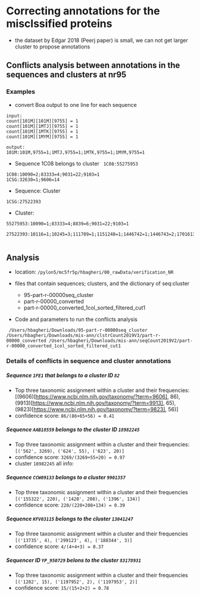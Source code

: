 
# Correcting annotations for the misclssified proteins
* the dataset by Edgar 2018 (Peerj paper) is small, we can not get larger cluster to propose annotations
 
## Conflicts analysis between annotations in the sequences and clusters at nr95

### Examples

* convert Boa output to one line for each sequence

```
input:
count[101M][101M][9755] = 1
count[101M][1MTJ][9755] = 1
count[101M][1MTK][9755] = 1
count[101M][1MYM][9755] = 1

output:
101M:101M,9755=1;1MTJ,9755=1;1MTK,9755=1;1MYM,9755=1
```

* Sequence 1C08 belongs to cluster ``` 1C08:55275953```

```
1C08:10090=2;83333=4;9031=22;9103=1
1CSG:32630=1;9606=14

```

* Sequence: Cluster

```
1CSG:27522393

```

* Cluster:

```
55275953:10090=1;83333=4;8839=6;9031=22;9103=1

27522393:10116=1;10245=3;111789=1;1151248=1;1446742=1;1446743=2;1701613=3;1958742=1;32630=5;562=61;563944=1;573235=1;622=1;754093=1;77133=5;83334=1;869678=1;9597=1;9598=2;9601=2;9606=33


```


## Analysis

* location: ```/pylon5/mc5fr5p/hbagheri/00_rawData/verification_NR```
* files that contain sequences; clusters, and the dictionary of seq:cluster
  - 95-part-r-00000seq_cluster
  - part-r-00000_converted
  - part-r-00000_converted_1col_sorted_filtered_cut1

* Code and parameters to run the conflicts analysis

```
 /Users/hbagheri/Downloads/95-part-r-00000seq_cluster /Users/hbagheri/Downloads/mis-ann/clstrCount2019V3/part-r-00000_converted /Users/hbagheri/Downloads/mis-ann/seqCount2019V2/part-r-00000_converted_1col_sorted_filtered_cut1

```



### Details of conflicts in sequence and cluster annotations
##### Sequence   `1FE1` that belongs to a cluster ID  `82`
* Top three taxonomic assignment within a cluster and their frequencies: 
 [(9606)[https://www.ncbi.nlm.nih.gov/taxonomy/?term=9606], 86),
  (9913)[https://www.ncbi.nlm.nih.gov/taxonomy/?term=9913], 65),
  (9823)[https://www.ncbi.nlm.nih.gov/taxonomy/?term=9823], 56)]
* confidence score: `86/(86+65+56) = 0.41`

##### Sequence `AAB18559` belongs to the cluster ID `18982245`
* Top three taxonomic assignment within a cluster and their frequencies:  `[('562', 3269), ('624', 55), ('623', 20)]`
* confidence score: `3269/(3269+55+20) = 0.97`
* cluster `18982245` all info:

##### Sequence  `CCW09133` belongs to a cluster `9901357` 
* Top three taxonomic assignment within a cluster and their frequencies `[('155322', 220), ('1428', 208), ('1396', 134)]`
* confidence score:  `220/(220+208+134) = 0.39`

##### Sequence `KFV03115` belongs to the cluster `13041247`
*  Top three taxonomic assignment within a cluster and their frequencies `[('13735', 4), ('299123', 4), ('188344', 3)]`
* confidence score: `4/(4+4+3) = 0.37`


##### Sequencer ID `YP_950729`  belons to the cluster `83178931`
* Top three taxonomic assignment within a cluster and their frequencies `[('1282', 15), ('1197952', 2), ('1197953', 2)]`
* confidence score: ```15/(15+2+2) = 0.78```
